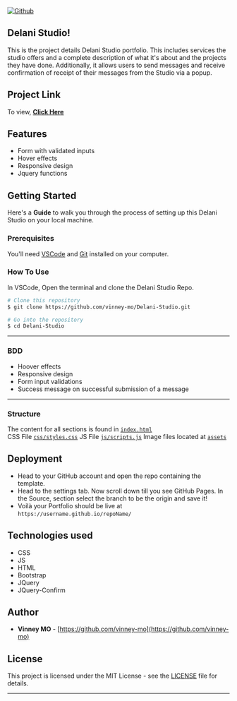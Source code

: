 [![Github](https://img.shields.io/github/license/anilseervi/DevFolio?color=%2312c2e9&logo=github&style=for-the-badge)](https://github.com/vinney-mo/Delani-Studio/blob/main/LICENSE.md)

## Delani Studio!

This is the project details Delani Studio portfolio. This includes services the studio offers and a complete description of what it's about and the projects they have done. Additionally, it allows users to send messages and receive confirmation of receipt of their messages from the Studio via a popup.

## Project Link

To view, **[Click Here](https://vinney-mo.github.io/Delani-Studio/)**

## Features

- Form with validated inputs
- Hover effects
- Responsive design
- Jquery functions

## Getting Started

Here's a **Guide** to walk you through the process of setting up this Delani Studio on your local machine.

### Prerequisites

You'll need [VSCode](https://code.visualstudio.com/) and [Git](https://git-scm.com/) installed on your computer.

### How To Use

In VSCode, Open the terminal and clone the Delani Studio Repo.

```bash
# Clone this repository
$ git clone https://github.com/vinney-mo/Delani-Studio.git

# Go into the repository
$ cd Delani-Studio
```
---
### BDD

- Hoover effects
- Responsive design
- Form input validations
- Success message on successful submission of a message

---

### Structure

The content for all sections is found in [`index.html`](./index.html)\
CSS File [`css/styles.css`](css/styles.css)
JS File [`js/scripts.js`](js/scripts.js)
Image files located at [`assets`](assets)

## Deployment

- Head to your GitHub account and open the repo containing the template.
- Head to the settings tab. Now scroll down till you see GitHub Pages. In the Source, section select the branch to be the origin and save it!
- Voilà your Portfolio should be live at `https://username.github.io/repoName/`

## Technologies used

- CSS
- JS
- HTML
- Bootstrap
- JQuery
- JQuery-Confirm

## Author

- **Vinney MO** - [https://github.com/vinney-mo](https://github.com/vinney-mo)

## License

This project is licensed under the MIT License - see the [LICENSE](LICENSE.md) file for details.

---
